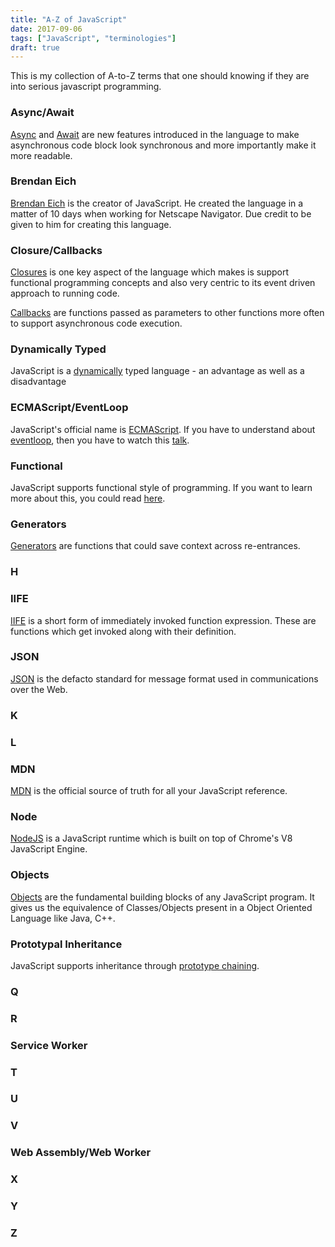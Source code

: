 ```yaml
---
title: "A-Z of JavaScript"
date: 2017-09-06
tags: ["JavaScript", "terminologies"]
draft: true
---
```


This is my collection of A-to-Z terms that one should knowing if they are into serious javascript programming.

### **A**sync/**Await**
[Async][async] and [Await][await] are new features introduced in the language to make asynchronous code block look synchronous and more importantly make it more readable.

### **B**rendan Eich
[Brendan Eich][BrendanEich] is the creator of JavaScript. He created the language in a matter of 10 days when working for Netscape Navigator. Due credit to be given to him for creating this language.

### **C**losure/**C**allbacks
[Closures][closures] is one key aspect of the language which makes is support functional programming concepts and also very centric to its event driven approach to running code.

[Callbacks][callbacks] are functions passed as parameters to other functions more often to support asynchronous code execution.

### **D**ynamically Typed
JavaScript is a [dynamically][dynamic-typing] typed language - an advantage as well as a disadvantage

### **E**CMAScript/**E**ventLoop
JavaScript's official name is [ECMAScript][ECMAScript].
If you have to understand about [eventloop][event-loop], then you have to watch this [talk][philip-roberts].

### **F**unctional
JavaScript supports functional style of programming. If you want to learn more about this, you could read [here][functional-light].

### **G**enerators
[Generators][generators] are functions that could save context across re-entrances.

### **H**

### **I**IFE
[IIFE][iife] is a short form of immediately invoked function expression. These are functions which get invoked along with their definition.

### **J**SON
[JSON][json] is the defacto standard for message format used in communications over the Web.

### **K**

### **L**

### **M**DN
[MDN][mdn] is the official source of truth for all your JavaScript reference.

### **N**ode
[NodeJS][node] is a JavaScript runtime which is built on top of Chrome's V8 JavaScript Engine.

### **O**bjects
[Objects][objects] are the fundamental building blocks of any JavaScript program. It gives us the equivalence of Classes/Objects present in a Object Oriented Language like Java, C++.

### **P**rototypal Inheritance
JavaScript supports inheritance through [prototype chaining][prototype-chain].

### **Q**

### **R**

### **S**ervice Worker

### **T**

### **U**

### **V**

### **W**eb Assembly/**W**eb Worker

### **X**

### **Y**

### **Z**

[async]: https://developer.mozilla.org/en-US/docs/Web/JavaScript/Reference/Statements/async_function
[await]: https://developer.mozilla.org/en-US/docs/Web/JavaScript/Reference/Operators/await
[BrendanEich]: https://en.wikipedia.org/wiki/Brendan_Eich
[closures]: https://developer.mozilla.org/en-US/docs/Web/JavaScript/Closures
[callbacks]: https://developer.mozilla.org/en-US/docs/Glossary/Callback_function
[dynamic-typing]: https://developer.mozilla.org/en-US/docs/Glossary/Dynamic_typing
[ECMAScript]: https://developer.mozilla.org/en-US/docs/Web/JavaScript/Language_Resources
[philip-roberts]: https://www.youtube.com/watch?v=8aGhZQkoFbQ
[event-loop]: https://developer.mozilla.org/en-US/docs/Web/JavaScript/EventLoop
[functional-light]: https://github.com/getify/Functional-Light-JS
[generators]: https://developer.mozilla.org/en-US/docs/Web/JavaScript/Reference/Statements/function%2A
[iife]: https://developer.mozilla.org/en-US/docs/Glossary/IIFE
[json]: https://developer.mozilla.org/en-US/docs/Learn/JavaScript/Objects/JSON
[node]: https://nodejs.org/en/
[mdn]: https://developer.mozilla.org/bm/docs/Web/JavaScript
[objects]: https://developer.mozilla.org/en-US/docs/Web/JavaScript/Guide/Working_with_Objects
[prototype-chain]: https://developer.mozilla.org/en-US/docs/Web/JavaScript/Inheritance_and_the_prototype_chain